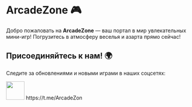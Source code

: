 # ArcadeZone 🎮
Добро пожаловать на **ArcadeZone** — ваш портал в мир увлекательных мини-игр! Погрузитесь в атмосферу веселья и азарта прямо сейчас!

## Присоединяйтесь к нам! 🌍

Следите за обновлениями и новыми играми в наших соцсетях:

<img src="https://github.com/user-attachments/assets/0fe08685-8aed-44f1-a55c-a45683e559b1" width="50" height="50">
https://t.me/ArcadeZon
